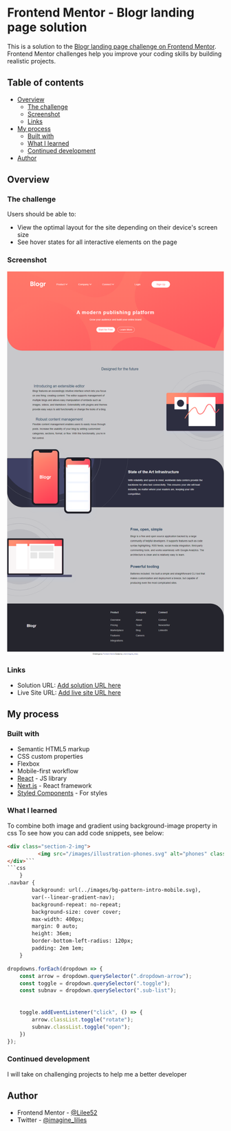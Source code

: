 # Frontend Mentor - Blogr landing page solution

This is a solution to the [Blogr landing page challenge on Frontend Mentor](https://www.frontendmentor.io/challenges/blogr-landing-page-EX2RLAApP). Frontend Mentor challenges help you improve your coding skills by building realistic projects. 

## Table of contents

- [Overview](#overview)
  - [The challenge](#the-challenge)
  - [Screenshot](#screenshot)
  - [Links](#links)
- [My process](#my-process)
  - [Built with](#built-with)
  - [What I learned](#what-i-learned)
  - [Continued development](#continued-development)
- [Author](#author)

## Overview

### The challenge

Users should be able to:

- View the optimal layout for the site depending on their device's screen size
- See hover states for all interactive elements on the page

### Screenshot

![](./FireShot%20Webpage%20Capture%20002%20-%20'Frontend%20Mentor%20I%20%5BBlogr%5D'%20-%20127.0.0.1.png)


### Links

- Solution URL: [Add solution URL here](https://github.com/Lilee52/TECHATHON-1.0/tree/main/blogr-landing-page-main)
- Live Site URL: [Add live site URL here](https://snazzy-melba-503653.netlify.app/)

## My process

### Built with

- Semantic HTML5 markup
- CSS custom properties
- Flexbox
- Mobile-first workflow
- [React](https://reactjs.org/) - JS library
- [Next.js](https://nextjs.org/) - React framework
- [Styled Components](https://styled-components.com/) - For styles


### What I learned

To combine both image and gradient using background-image property in css
To see how you can add code snippets, see below:

```html
<div class="section-2-img">
          <img src="/images/illustration-phones.svg" alt="phones" class="phones"/>
</div>```
```css
    }
.navbar {
        background: url(../images/bg-pattern-intro-mobile.svg), 
        var(--linear-gradient-nav);
        background-repeat: no-repeat;
        background-size: cover cover;
        max-width: 400px;
        margin: 0 auto;
        height: 36em;
        border-bottom-left-radius: 120px;
        padding: 2em 1em;
    }
```
```js
dropdowns.forEach(dropdown => {
    const arrow = dropdown.querySelector(".dropdown-arrow");
    const toggle = dropdown.querySelector(".toggle");
    const subnav = dropdown.querySelector(".sub-list");


    toggle.addEventListener("click", () => {
        arrow.classList.toggle("rotate");
        subnav.classList.toggle("open");
    })
});
```

### Continued development

I will take on challenging projects to help me a better developer


## Author

- Frontend Mentor - [@Lilee52](https://www.frontendmentor.io/profile/Lilee52)
- Twitter - [@imagine_lilies](https://www.twitter.com/imagine_lilies)
